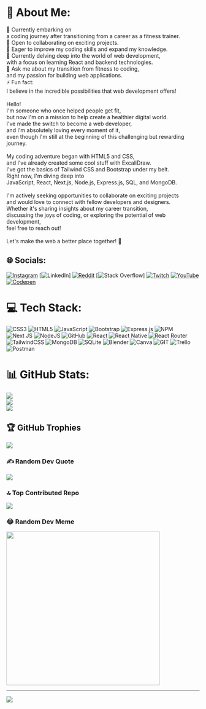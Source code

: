 # 💫 About Me:
🔭 Currently embarking on <br>a coding journey after transitioning from a career as a fitness trainer.<br>👯 Open to collaborating on exciting projects.<br>🤝 Eager to improve my coding skills and expand my knowledge.<br>🌱 Currently delving deep into the world of web development, <br>with a focus on learning React and backend technologies.<br>💬 Ask me about my transition from fitness to coding, <br>and my passion for building web applications.<br>⚡ Fun fact:<br>I believe in the incredible possibilities that web development offers!<br><br>Hello! <br>I'm someone who once helped people get fit, <br>but now I'm on a mission to help create a healthier digital world. <br>I've made the switch to become a web developer, <br>and I'm absolutely loving every moment of it, <br>even though I'm still at the beginning of this challenging but rewarding journey.<br><br>My coding adventure began with HTML5 and CSS, <br>and I've already created some cool stuff with ExcaliDraw.<br>I've got the basics of Tailwind CSS and Bootstrap under my belt. <br>Right now, I'm diving deep into <br>JavaScript, React, Next.js, Node.js, Express.js, SQL, and MongoDB.<br><br>I'm actively seeking opportunities to collaborate on exciting projects <br>and would love to connect with fellow developers and designers. <br>Whether it's sharing insights about my career transition, <br>discussing the joys of coding, or exploring the potential of web development, <br>feel free to reach out!<br><br>Let's make the web a better place together! 🌟<br>


## 🌐 Socials:
[![Instagram](https://img.shields.io/badge/Instagram-%23E4405F.svg?logo=Instagram&logoColor=white)](https://instagram.com/khalid_fit1) [![LinkedIn](https://img.shields.io/badge/LinkedIn-%230077B5.svg?logo=linkedin&logoColor=white)] [![Reddit](https://img.shields.io/badge/Reddit-%23FF4500.svg?logo=Reddit&logoColor=white)](https://reddit.com/user/KDs_Life) [![Stack Overflow](https://img.shields.io/badge/-Stackoverflow-FE7A16?logo=stack-overflow&logoColor=white)] [![Twitch](https://img.shields.io/badge/Twitch-%239146FF.svg?logo=Twitch&logoColor=white)](https://twitch.tv/KDs_Life) [![YouTube](https://img.shields.io/badge/YouTube-%23FF0000.svg?logo=YouTube&logoColor=white)](https://youtube.com/@@KDs_Life1) [![Codepen](https://img.shields.io/badge/Codepen-000000?style=for-the-badge&logo=codepen&logoColor=white)](https://codepen.io/KDs-Life) 

# 💻 Tech Stack:
![CSS3](https://img.shields.io/badge/css3-%231572B6.svg?style=for-the-badge&logo=css3&logoColor=white) ![HTML5](https://img.shields.io/badge/html5-%23E34F26.svg?style=for-the-badge&logo=html5&logoColor=white) ![JavaScript](https://img.shields.io/badge/javascript-%23323330.svg?style=for-the-badge&logo=javascript&logoColor=%23F7DF1E) ![Bootstrap](https://img.shields.io/badge/bootstrap-%23563D7C.svg?style=for-the-badge&logo=bootstrap&logoColor=white) ![Express.js](https://img.shields.io/badge/express.js-%23404d59.svg?style=for-the-badge&logo=express&logoColor=%2361DAFB) ![NPM](https://img.shields.io/badge/NPM-%23000000.svg?style=for-the-badge&logo=npm&logoColor=white) ![Next JS](https://img.shields.io/badge/Next-black?style=for-the-badge&logo=next.js&logoColor=white) ![NodeJS](https://img.shields.io/badge/node.js-6DA55F?style=for-the-badge&logo=node.js&logoColor=white) ![GitHub](https://img.shields.io/badge/GitHub-%23121011.svg?style=for-the-badge&logo=github&logoColor=white) ![React](https://img.shields.io/badge/react-%2320232a.svg?style=for-the-badge&logo=react&logoColor=%2361DAFB) ![React Native](https://img.shields.io/badge/react_native-%2320232a.svg?style=for-the-badge&logo=react&logoColor=%2361DAFB) ![React Router](https://img.shields.io/badge/React_Router-CA4245?style=for-the-badge&logo=react-router&logoColor=white) ![TailwindCSS](https://img.shields.io/badge/tailwindcss-%2338B2AC.svg?style=for-the-badge&logo=tailwind-css&logoColor=white) ![MongoDB](https://img.shields.io/badge/MongoDB-%234ea94b.svg?style=for-the-badge&logo=mongodb&logoColor=white) ![SQLite](https://img.shields.io/badge/sqlite-%2307405e.svg?style=for-the-badge&logo=sqlite&logoColor=white) ![Blender](https://img.shields.io/badge/blender-%23F5792A.svg?style=for-the-badge&logo=blender&logoColor=white) ![Canva](https://img.shields.io/badge/Canva-%2300C4CC.svg?style=for-the-badge&logo=Canva&logoColor=white) ![GIT](https://img.shields.io/badge/Git-fc6d26?style=for-the-badge&logo=git&logoColor=white) ![Trello](https://img.shields.io/badge/Trello-%23026AA7.svg?style=for-the-badge&logo=Trello&logoColor=white) ![Postman](https://img.shields.io/badge/Postman-FF6C37?style=for-the-badge&logo=postman&logoColor=white)
# 📊 GitHub Stats:
![](https://github-readme-stats.vercel.app/api?username=KDs-Life&theme=calm&hide_border=false&include_all_commits=true&count_private=false)<br/>
![](https://github-readme-streak-stats.herokuapp.com/?user=KDs-Life&theme=calm&hide_border=false)<br/>
![](https://github-readme-stats.vercel.app/api/top-langs/?username=KDs-Life&theme=calm&hide_border=false&include_all_commits=true&count_private=false&layout=compact)

## 🏆 GitHub Trophies
![](https://github-profile-trophy.vercel.app/?username=KDs-Life&theme=gruvbox&no-frame=false&no-bg=false&margin-w=4)

### ✍️ Random Dev Quote
![](https://quotes-github-readme.vercel.app/api?type=horizontal&theme=radical)

### 🔝 Top Contributed Repo
![](https://github-contributor-stats.vercel.app/api?username=KDs-Life&limit=5&theme=onedark&combine_all_yearly_contributions=true)

### 😂 Random Dev Meme
<img src='https://randommeme-five.vercel.app/' style="height: 400px;"/>

---
[![](https://visitcount.itsvg.in/api?id=KDs-Life&icon=2&color=12)](https://visitcount.itsvg.in)

<!-- Proudly created with GPRM ( https://gprm.itsvg.in ) -->
